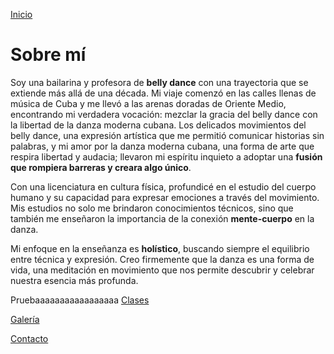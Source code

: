 [Inicio](index)

# Sobre mí

Soy una bailarina y profesora de **belly dance** con una trayectoria que se extiende más allá de una década. Mi viaje comenzó en las calles llenas de música de Cuba y me llevó a las arenas doradas de Oriente Medio, encontrando mi verdadera vocación: mezclar la gracia del belly dance con la libertad de la danza moderna cubana. Los delicados movimientos del belly dance, una expresión artística que me permitió comunicar historias sin palabras, y mi amor por la danza moderna cubana, una forma de arte que respira libertad y audacia; llevaron mi espíritu inquieto a adoptar una **fusión que rompiera barreras y creara algo único**.

Con una licenciatura en cultura física, profundicé en el estudio del cuerpo humano y su capacidad para expresar emociones a través del movimiento. Mis estudios no solo me brindaron conocimientos técnicos, sino que también me enseñaron la importancia de la conexión **mente-cuerpo** en la danza.


Mi enfoque en la enseñanza es **holístico**, buscando siempre el equilibrio entre técnica y expresión. Creo firmemente que la danza es una forma de vida, una meditación en movimiento que nos permite descubrir y celebrar nuestra esencia más profunda.




Pruebaaaaaaaaaaaaaaaaa
[Clases](clases)

[Galería](galeria)

[Contacto](contrataciones)

